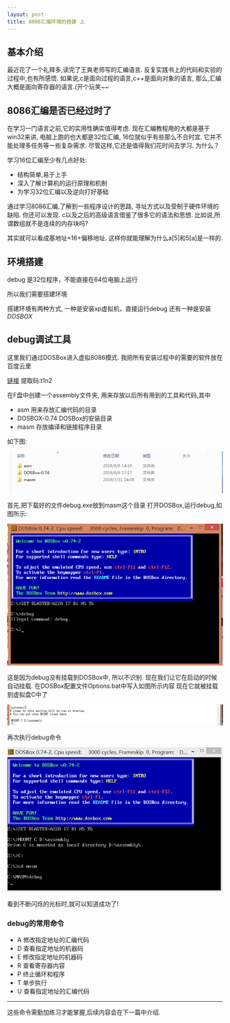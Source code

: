 ```yaml
---
layout: post
title: 8086汇编环境的搭建 上
---
```

## 基本介绍
最近花了一个礼拜多,读完了王爽老师写的汇编语言.
反复实践书上的代码和实验的过程中,也有所感悟.
如果说,c是面向过程的语言,c++是面向对象的语言,
那么,汇编大概是面向寄存器的语言.(开个玩笑~~

## 8086汇编是否已经过时了
在学习一门语言之前,它的实用性确实值得考虑.
现在汇编教程用的大都是基于win32来讲,
电脑上跑的也大都是32位汇编,
16位就似乎有些那么不合时宜. 
它并不能处理多任务等一些复杂需求.
尽管这样,它还是值得我们花时间去学习.
为什么？

学习16位汇编至少有几点好处:

* 结构简单,易于上手
* 深入了解计算机的运行原理和机制
* 为学习32位汇编以及逆向打好基础


通过学习8086汇编,了解到一些程序设计的思路,
寻址方式以及受制于硬件环境的缺陷.
你还可以发现.
c以及之后的高级语言借鉴了很多它的语法和思想.
比如说,所谓数组就不是连续的内存块吗?

其实就可以看成基地址×16+偏移地址.
这样你就能理解为什么a[5]和5[a]是一样的.
## 环境搭建
debug 是32位程序，不能直接在64位电脑上运行

所以我们需要搭建环境

搭建环境有两种方式,
一种是安装xp虚拟机，直接运行debug
还有一种是安装 *DOSBOX*

## debug调试工具
这里我们通过DOSBox进入虚拟8086模式.
我把所有安装过程中的需要的软件放在百度云里

[链接](https://pan.baidu.com/s/11j8KebxlDbtH2iXHJfDF1A)&nbsp;提取码:t1n2

在F盘中创建一个assembly文件夹, 用来存放以后所有用到的工具和代码,其中

* asm            用来存放汇编代码的目录
* DOSBOX-0.74    DOSBox的安装目录
* masm           存放编译和链接程序目录

如下图:


![图片](/images/file.PNG)


首先,把下载好的文件debug.exe放到masm这个目录
打开DOSBox,运行debug,如图所示:


![图片](/images/debug_fail.PNG) 


这是因为debug没有挂载到DOSBox中, 
所以不识别. 
现在我们让它在启动的时候自动挂载. 
在DOSBox配置文件Options.bat中写入如图所示内容 
现在它就被挂载到虚拟盘C中了 

![图片](/images/options_1.PNG) 

再次执行debug命令 

![gif](/images/debug_success.gif) 

看到不断闪烁的光标时,就可以知道成功了!
### debug的常用命令

* A    修改指定地址的汇编代码
* D    查看指定地址的机器码
* E    修改指定地址的机器码
* R    查看寄存器内容
* P    终止循环和程序
* T    单步执行
* U    查看指定地址的汇编代码

---
这些命令需勤加练习才能掌握,后续内容会在下一篇中介绍. 





